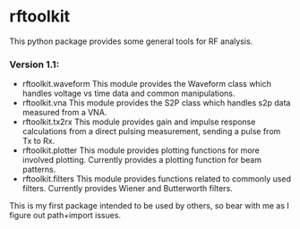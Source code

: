 # rftoolkit

This python package provides some general tools for RF analysis.

### Version 1.1:
- rftoolkit.waveform
This module provides the Waveform class which handles voltage vs time data and common manipulations.
- rftoolkit.vna
This module provides the S2P class which handles s2p data measured from a VNA.
- rftoolkit.tx2rx
This module provides gain and impulse response calculations from a direct pulsing measurement, sending a pulse from Tx to Rx.
- rftoolkit.plotter
This module provides plotting functions for more involved plotting. Currently provides a plotting function for beam patterns.
- rftoolkit.filters
This module provides functions related to commonly used filters. Currently provides Wiener and Butterworth filters.


This is my first package intended to be used by others, so bear with me as I figure out path+import issues.
